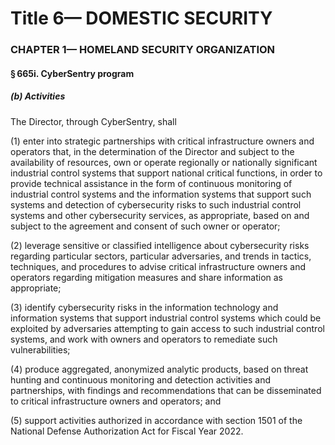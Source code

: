 
# Title 6— DOMESTIC SECURITY
### CHAPTER 1— HOMELAND SECURITY ORGANIZATION
#### § 665i. CyberSentry program
##### (b) Activities

The Director, through CyberSentry, shall

(1) enter into strategic partnerships with critical infrastructure owners and operators that, in the determination of the Director and subject to the availability of resources, own or operate regionally or nationally significant industrial control systems that support national critical functions, in order to provide technical assistance in the form of continuous monitoring of industrial control systems and the information systems that support such systems and detection of cybersecurity risks to such industrial control systems and other cybersecurity services, as appropriate, based on and subject to the agreement and consent of such owner or operator;

(2) leverage sensitive or classified intelligence about cybersecurity risks regarding particular sectors, particular adversaries, and trends in tactics, techniques, and procedures to advise critical infrastructure owners and operators regarding mitigation measures and share information as appropriate;

(3) identify cybersecurity risks in the information technology and information systems that support industrial control systems which could be exploited by adversaries attempting to gain access to such industrial control systems, and work with owners and operators to remediate such vulnerabilities;

(4) produce aggregated, anonymized analytic products, based on threat hunting and continuous monitoring and detection activities and partnerships, with findings and recommendations that can be disseminated to critical infrastructure owners and operators; and

(5) support activities authorized in accordance with section 1501 of the National Defense Authorization Act for Fiscal Year 2022.
